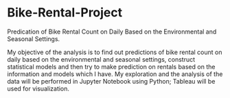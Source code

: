 # Bike-Rental-Project
Predication of Bike Rental Count on Daily Based on the Environmental and Seasonal Settings.


My objective of the analysis is to find out predictions of bike rental count on daily based on the environmental and seasonal settings, construct statistical models and then try to make prediction on rentals based on the information and models which I have. My exploration and the analysis of the data will be performed in Jupyter Notebook using Python; Tableau will be used for visualization.

